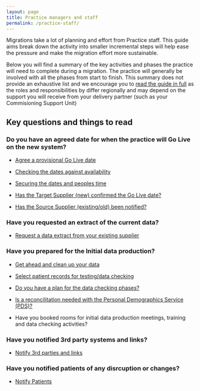 ```yaml
---
layout: page
title: Practice managers and staff
permalink: /practice-staff/
---
```


Migrations take a lot of planning and effort from Practice staff. This guide aims break down the activity into smaller incremental steps will help ease the pressure and make the migration effort more sustainable.

Below you will find a summary of the key activities and phases the practice will need to complete during a migration. The practice will generally be involved with all the phases from start to finish. This summary does not provide an exhaustive list and we encourage you to [read the guide in full](/prm-practice-migration/guide) as the roles and responsibilities by differ regionally and may depend on the support you will receive from your delivery partner (such as your Commisioning Support Unit)

## Key questions and things to read


### Do you have an agreed date for when the practice will Go Live on the new system?

* [Agree a provisional Go Live date](/prm-practice-migration/guide#agree-a-provisional-go-live-date)

* [Checking the dates against availability](/prm-practice-migration/guide/kick-off#check-dates-against-availability)

* [Securing the dates and peoples time](/prm-practice-migration/guide/kick-off#secure-your-dates-and-peoples-time)

* [Has the Target Supplier (new) confirmed the Go Live date?](/prm-practice-migration/guide#procure-the-new-system)

* [Has the Source Supplier (existing/old) been notified?](/prm-practice-migration/guide#decommission-the-existingold-system-system)


### Have you requested an extract of the current data?

* [Request a data extract from your existing supplier](/prm-practice-migration/guide/early-prep-and-planning#request-a-data-extract-from-your-existing-supplier)


### Have you prepared for the Initial data production?

* [Get ahead and clean up your data](/prm-practice-migration/guide/early-prep-and-planning#clean-up-the-current-system-data)

* [Select patient records for testing/data checking](/prm-practice-migration/guide/early-prep-and-planning#data-checking-preparation)

* [Do you have a plan for the data checking phases?](/prm-practice-migration/guide/initial-data-production#data-checking)

* [Is a reconcilitation needed with the Personal Demographics Service (PDS)?](/prm-practice-migration/guide/early-prep-and-planning#is-a-reconciliation-needed)

* Have you booked rooms for initial data production meetings, training and data checking activities?

### Have you notified 3rd party systems and links?

* [Notify 3rd parties and links](/prm-practice-migration/guide/early-prep-and-planning#notification-of-3rd-parties-and-links)


### Have you notified patients of any disrcuption or changes?

* [Notify Patients](/prm-practice-migration/guide/early-prep-and-planning#notification-of-patients)


